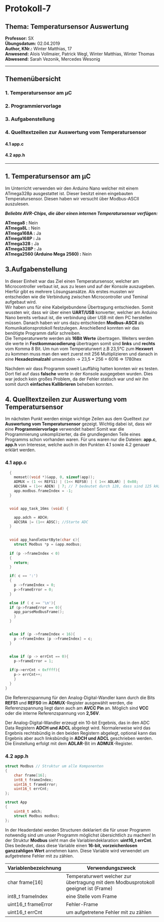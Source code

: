 # Protokoll-7  
## Thema: Temperatursensor Auswertung
**Professor:** SX  
**Übungsdatum:** 02.04.2019  
**Author, KNr.:** Winter Matthias, 17    
**Anwesend:** Alois Vollmaier, Patrick Wegl, Winter Matthias, Winter Thomas  
**Abwesend:** Sarah Vezonik, Mercedes Wesonig  

---

## Themenübersicht 

### 1. Temperatursensor am µC
### 2. Programmiervorlage
### 3. Aufgabenstellung
### 4. Quelltextzeilen zur Auswertung vom Temperatursensor
#### 4.1 app.c
#### 4.2 app.h


--- 

## 1. Temperatursensor am  µC
Im Unterricht verwenden wir den Arduino Nano welcher mit einem ATmega328p ausgestattet ist. Dieser besitzt einen eingebauten Temperatursensor. Diesen haben wir versucht über Modbus-ASCII auszulesen.
    
  ***Beliebte **AVR-Chips**, die über einen internen Temperatursensor verfügen:***

**ATmega8 :** Nein  
**ATmega8L :** Nein   
**ATmega168A :** Ja  
**ATmega168P :** Ja  
**ATmega328 :** Ja  
**ATmega328P :** Ja  
**ATmega2560 (Arduino Mega 2560) :** Nein  


## 3.Aufgabenstellung
In dieser Einheit war das Ziel einen Temperatursensor, welcher am Microcontroller verbaut ist, aus zu lesen und auf der Konsole auszugeben. Hierfür gibt es mehrere Lösungsansätze. Als erstes mussten wir entscheiden wie die Verbindung zwischen Microcontroller und Teminal aufgebaut wird.  
  Wir haben uns für eine Kabelgebundene Übertragung entschieden. Somit wussten wir, dass wir über einen **UART/USB** konverter, welcher am Arduino Nano bereits verbaut ist, die verbindung über USB mit dem PC herstellen müssen. Danach haben wir uns dazu entschieden **Modbus-ASCII** als Komunikationsprotokoll festzulegen. Anschießend konnten wir das benötigte Programm dafür schreiben.  
  Die Temperaturwerte werden als **16Bit Werte** übertragen. Weiters werden die werte in **Festkommacodierung** übertragen somit sind **links** und **rechts** vom Komma 8 Bit. Um nun vom Temperaturwert z.B 23,5°C zum **Hexwert** zu kommen muss man den wert zuerst mit 256 Multiplizieren und danach in eine **Hexadezimalzahl** umwandeln -> 23,5 * 256 = 6016 => 1780hex  
    
   Nachdem wir dass Programm soweit Lauffähig hatten konnten wir es testen. Dort fiel auf dass **falsche** werte in der Konsole ausgegeben wurden. Dies war jedoch kein großes Problem, da der Fehler statisch war und wir ihn somit durch **einfaches Kallibrieren** beheben konnten.


## 4. Quelltextzeilen zur Auswertung vom Temperatursensor
Im nächsten Punkt werden einige wichtige Zeilen aus dem Quelltext zur **Auswertung vom Temperatursensor** gezeigt. Wichtig dabei ist, dass wir eine **Programmiervorlage** verwendet haben! Somit war die Programmierung unkomplizierter, da die grundlegenden Teile eines Programms schon vorhanden waren. Für uns waren nur die Dateien: **app.c**, **app.h** von Interesse, welche auch in den Punkten 4.1 sowie 4.2 genauer erklärt werden.


### 4.1 app.c
```c
  {
    memset((void *)&app, 0, sizeof(app));
    ADMUX = (1 << REFS1) | (1<< REFS0) | ( 1<< ADLAR) | 0x08;
    ADCSRA = (1<< ADEN) | 7; // 7 bedeutet durch 128, dass sind 125 kHz
    app.modbus.frameIndex = -1;
  }


  void app_task_16ms (void) {

    app.adch = ADCH;
    ADCSRA |= (1<< ADSC); //Starte ADC
  }
  

  void app_handleUartByte(char c){
    struct Modbus *p = &app.modbus;
    
  if (p ->frameIndex < 0)
  {
    return;
  }

  if( c == ':')
  {
    p ->frameIndex = 0;
    p->frameError = 0;
  }

  else if ( c == '\n'){
  if (p->frameError == 0){
    app_parseModbusFrame();
    }
  }


  else if (p ->frameIndex < 16){
    p ->frameIndex [p ->frameIndex] = c;
  }


  else if (p -> errCnt == 0){
    p->frameError = 1;
      
  if(p->errCnt < 0xffff){
    p-> errCnt++;
    }
  }
}
```  
Die Referenzspannung für den Analog-Digital-Wandler kann durch die Bits **REFS1** und **REFS0** im **ADMUX**-Register ausgewählt werden, die Referenzspannung liegt dann auch am **AVCC Pin** an. Möglich sind **VCC** oder die interne Referenzspannung von **2,56V**.  
  
  Der Analog-Digital-Wandler erzeugt ein 10-bit Ergebnis, das in den ADC Data Registern **ADCH und ADCL** abgelegt wird. Normalerweise wird das Ergebnis rechtsbündig in den beiden Registern abgelegt, optional kann das Ergebnis aber auch linksbündig in **ADCH und ADCL** geschrieben werden. Die Einstellung erfolgt mit dem **ADLAR**-Bit im **ADMUX**-Register.
  
  
  
  
 ### 4.2 app.h    
       
```c
struct Modbus // Struktur um alle Komponenten
{
    char frame[16];
    int8_t frameIndex;
    uint16_t frameError;
    uint16_t errCnt;
};

struct App
{
    uint8_t adch;
    struct Modbus modbus;
};
```

In der Headerdatei werden Structuren deklariert die für unser Programm notwendig sind um unser Programm möglichst übersichtlich zu machen! In der Struktur **Modbus** sieht man die Variablendeklaration: **uint16_t errCnt**. Dies bedeutet, dass diese Variable einen **16-bit, vorzeichenlosen ganzzahligen Wert** annehmen kann. Diese Variable wird verwendet um aufgetretene Fehler mit zu zählen.  

|  Variablenbezeichnung  |  Verwendungszweck  |
|------------------------|--------------------|
|char frame[16]          |Temperaturwert welcher zur übertragung mit dem Modbusprotokoll geeignet ist (Frame)  |
|int8_t frameIndex       |eine Stelle vom Frame  |
|uint16_t frameError     |Fehler-Frame|
|uint16_t errCnt         |um aufgetretene Fehler mit zu zählen  |

